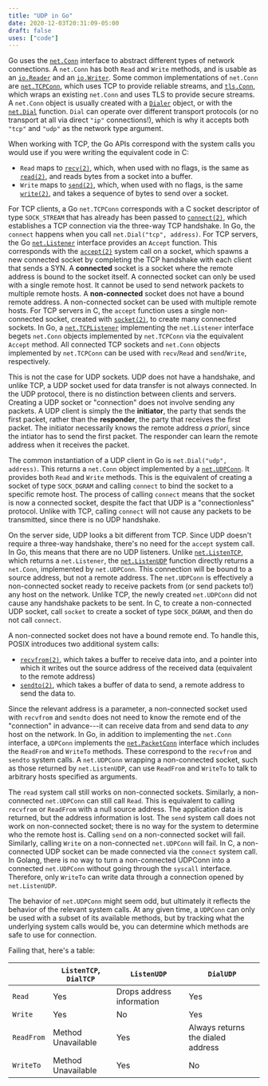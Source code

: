 ```yaml
---
title: "UDP in Go"
date: 2020-12-03T20:31:09-05:00
draft: false
uses: ["code"]
---
```


Go uses the [`net.Conn`][net-conn] interface to abstract different types of
network connections. A `net.Conn` has both `Read` and `Write` methods, and is
usable as an [`io.Reader`][io-reader] and an [`io.Writer`][io-writer]. Some
common implementations of `net.Conn` are [`net.TCPConn`][net-tcp-conn], which
uses TCP to provide reliable streams, and [`tls.Conn`][tls-conn], which wraps
an existing `net.Conn` and uses TLS to provide secure streams. A `net.Conn`
object is usually created with a [`Dialer`][net-dialer] object, or with the
[`net.Dial`][net-dial] function. `Dial` can operate over different transport
protocols (or no transport at all via direct `"ip"` connections!), which is
why it accepts both `"tcp"` and `"udp"` as the network type argument.

When working with TCP, the Go APIs correspond with the system calls you would
use if you were writing the equivalent code in C:
  - `Read` maps to [`recv(2)`][recv2], which, when used with no flags, is the
  same as [`read(2)`][read2], and reads bytes from a socket into a buffer.
  - `Write` maps to [`send(2)`][send2], which, when used with no flags, is
  the same [`write(2)`][write2], and takes a sequence of bytes to send over a
  socket.

For TCP clients, a Go `net.TCPConn` corresponds with a C socket descriptor of type
`SOCK_STREAM` that has already has been passed to [`connect(2)`][connect2],
which establishes a TCP connection via the three-way TCP handshake. In Go,
the `connect` happens when you call `net.Dial("tcp", address)`. For TCP servers,
the Go [`net.Listener`][net-listener] interface provides an
`Accept` function. This corresponds with the [`accept(2)`][accept2] system
call on a socket, which spawns a new connected socket by completing the TCP
handshake with each client that sends a SYN. A **connected** socket is a socket
where the remote address is bound to the socket itself. A connected socket
can only be used with a single remote host. It cannot be used to send network
packets to multiple remote hosts. A **non-connected** socket does not have a
bound remote address. A non-connected socket can be used with multiple
remote hosts. For TCP servers in C, the `accept` function uses a single
non-connected socket, created with [`socket(2)`][socket2], to create many
connected sockets. In Go, a [`net.TCPListener`][net-tcp-listener]
implementing the `net.Listener` interface begets `net.Conn` objects
implemented by `net.TCPConn` via the equivalent `Accept` method. All
connected TCP sockets and `net.Conn` objects implemented by `net.TCPConn` can
be used with `recv`/`Read` and `send`/`Write`, respectively.

This is not the case for UDP sockets. UDP does not have a handshake, and
unlike TCP, a UDP socket used for data transfer is not always connected. In
the UDP protocol, there is no distinction between clients and servers.
Creating a UDP socket or "connection" does not involve sending any packets. A
UDP client is simply the the **initiator**, the party that sends the first
packet, rather than the **responder**, the party that receives the first packet. The initiator necessarily knows the remote address _a priori_, since the intiator has to send the first packet. The responder can learn the remote address when it receives the packet.

The common instantiation of a UDP client in Go is `net.Dial("udp", address)`.
This returns a `net.Conn` object implemented by a
[`net.UDPConn`][net-udp-conn]. It provides both `Read` and `Write` methods.
This is the equivalent of creating a socket of type `SOCK_DGRAM` and calling
`connect` to bind the socket to a specific remote host. The process of
calling `connect` means that the socket is now a connected socket, despite
the fact that UDP is a "connectionless" protocol. Unlike with TCP, calling
`connect` will not cause any packets to be transmitted, since there is no
UDP handshake.

On the server side, UDP looks a bit different from TCP. Since UDP doesn't
require a three-way handshake, there's no need for the `accept` system call.
In Go, this means that there are no UDP listeners. Unlike
[`net.ListenTCP`][net-listen-tcp], which returns a `net.Listener`, the
[`net.ListenUDP`][net-listen-udp] function directly returns a `net.Conn`,
implemented by `net.UDPConn`. This connection will be bound to a source
address, but not a remote address. The `net.UDPConn` is effectively a
non-connected socket ready to receive packets from (or send packets to!) any
host on the network. Unlike TCP, the newly created `net.UDPConn` did not
cause any handshake packets to be sent. In C, to create a non-connected UDP
socket, call `socket` to create a socket of type `SOCK_DGRAM`, and then do
not call `connect`.

A non-connected socket does not have a bound remote end. To handle this,
POSIX introduces two additional system calls:
  - [`recvfrom(2)`][recvfrom2], which takes a buffer to receive data into,
  and a pointer into which it writes out the source address of the
  received data (equivalent to the remote address)
  - [`sendto(2)`][sendto2], which takes a buffer of data to send, a
  remote address to send the data to.

Since the relevant address is a parameter, a non-connected socket used with
`recvfrom` and `sendto` does not need to know the remote end of the
"connection" in advance---it can receive data from and send data to _any_ host
on the network. In Go, in addition to implementing the `net.Conn` interface,
a `UDPConn` implements the [`net.PacketConn`][net-packet-conn] interface
which includes the `ReadFrom` and `WriteTo` methods. These correspond to the
`recvfrom` and `sendto` system calls. A `net.UDPConn` wrapping a
non-connected socket, such as those returned by `net.ListenUDP`, can use
`ReadFrom` and `WriteTo` to talk to arbitrary hosts specified as arguments.

The `read` system call still works on non-connected sockets. Similarly, a
non-connected `net.UDPConn` can still call `Read`. This is equivalent to
calling `recvfrom` or `ReadFrom` with a null source address. The application
data is returned, but the address information is lost. The `send` system call
does not work on non-connected socket; there is no way for the system to
determine who the remote host is. Calling `send` on a non-connected socket
will fail. Similarly, calling `Write` on a non-connected `net.UDPConn` will
fail. In C, a non-connected UDP socket can be made connected via the
`connect` system call. In Golang, there is no way to turn a non-connected
UDPConn into a connected `net.UDPConn` without going through the `syscall`
interface. Therefore, only `WriteTo` can write data through a connection
opened by `net.ListenUDP`.

The behavior of `net.UDPConn` might seem odd, but ultimately it reflects the
behavior of the relevant system calls. At any given time, a `UDPConn` can
only be used with a subset of its available methods, but by tracking what
the underlying system calls would be, you can determine which methods are
safe to use for connection.

Failing that, here's a table:

|   |`ListenTCP`, `DialTCP`|`ListenUDP`|`DialUDP`|
| - | -------------------- | --------- | ------- |
|`Read`|Yes|Drops address information|Yes|
|`Write`|Yes|No|Yes|
|`ReadFrom`|Method Unavailable|Yes|Always returns the dialed address|
|`WriteTo`|Method Unavailable|Yes|No|

[recv2]: https://man7.org/linux/man-pages/man2/recv.2.html
[read2]: https://man7.org/linux/man-pages/man2/read.2.html
[send2]: https://man7.org/linux/man-pages/man2/send.2.html
[write2]: https://man7.org/linux/man-pages/man2/write.2.html
[recvfrom2]: https://man7.org/linux/man-pages/man2/recvfrom.2.html
[sendto2]: https://man7.org/linux/man-pages/man2/sendto.2.html
[connect2]: https://man7.org/linux/man-pages/man2/connect.2.html
[accept2]: https://man7.org/linux/man-pages/man2/accept.2.html
[socket2]: https://man7.org/linux/man-pages/man2/socket.2.html

[net-conn]: https://pkg.go.dev/net#Conn
[net-tcp-conn]: https://pkg.go.dev/net#TCPConn
[net-udp-conn]: https://pkg.go.dev/net#UDPConn
[net-dial]: https://pkg.go.dev/net#Dial
[net-dialer]: https://pkg.go.dev/net#Dialer
[net-listener]: https://pkg.go.dev/net#Listener
[net-listen-tcp]: https://pkg.go.dev/net#ListenTCP
[net-listen-udp]: https://pkg.go.dev/net#ListenUDP
[net-tcp-listener]: https://pkg.go.dev/net#TCPListener
[net-packet-conn]: https://pkg.go.dev/net#PacketConn

[io-reader]: https://pkg.go.dev/io#Reader
[io-writer]: https://pkg.go.dev/io#Writer

[tls-conn]: https://pkg.go.dev/crypto/tls#Conn
